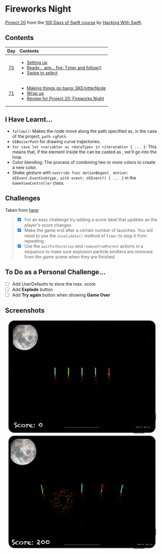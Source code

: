 # Fireworks Night

[Project 20](https://www.hackingwithswift.com/read/20/overview) from the [100 Days of Swift course](https://www.hackingwithswift.com/100) by [Hacking With Swift](https://www.hackingwithswift.com/).

## Contents

|                      Day                      | Contents                                                                                                                                                                                                                                                                                    |
|:---------------------------------------------:|:--------------------------------------------------------------------------------------------------------------------------------------------------------------------------------------------------------------------------------------------------------------------------------------------|
| [70](https://www.hackingwithswift.com/100/70) | <ul><li>[Setting up](https://www.hackingwithswift.com/read/20/1/setting-up)</li><li>[Ready... aim... fire: Timer and follow()](https://www.hackingwithswift.com/read/20/2)</li><li>[Swipe to select](https://www.hackingwithswift.com/read/20/3)</li></ul>                                  |
| [71](https://www.hackingwithswift.com/100/71) | <ul><li>[Making things go bang: SKEmitterNode](https://www.hackingwithswift.com/read/20/4)</li><li>[Wrap up](https://www.hackingwithswift.com/read/20/5)</li><li>[Review for Project 20: Fireworks Night](https://www.hackingwithswift.com/review/hws/project-20-fireworks-night)</li></ul> |

## I Have Learnt...

- `follow()`: Makes the node move along the path specified as, in the case of the project, `path.cgPath`.
- `UIBezierPath` for drawing curve trajectories.
- `for case let <variable> as <dataType> in <iteratable> { ... }`: This means that, if the element inside the <iteratable> can be casted as <dataType>, we'll go into the loop.
- Color blending: The process of combining two or more colors to create a new color.
- Shake gesture with `override func motionBegan(_ motion: UIEvent.EventSubtype, with event: UIEvent?) { ... }` in the `GameViewController` class. 
        
## Challenges

Taken from [here](https://www.hackingwithswift.com/read/20/5):

>- [x] For an easy challenge try adding a score label that updates as the player's score changes
>- [x] Make the game end after a certain number of launches. You will need to use the `invalidate()` method of `Timer` to stop it from repeating.
>- [x] Use the `waitForDuration` and `removeFromParent` actions in a sequence to make sure explosion particle emitters are removed from the game scene when they are finished.

## To Do as a Personal Challenge...

- [ ] Add UserDefaults to store the max. score
- [ ] Add **Explode** button
- [ ] Add **Try again** button when showing **Game Over**

## Screenshots

<div align="center">
  <img src="./Screenshots/1.png" alt="Main screen" width="490">
  <img src="./Screenshots/2.png" alt="JavaScript console" width="490">
</div>
